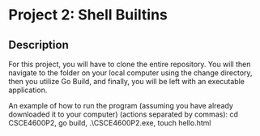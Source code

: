 # Project 2: Shell Builtins

## Description

For this project, you will have to clone the entire repository. You will then navigate to the folder on your local computer using the change directory, then you utilize Go Build, and finally, you will be left with an executable application.  

An example of how to run the program (assuming you have already downloaded it to your computer) (actions separated by commas):
cd CSCE4600P2,
go build,
.\CSCE4600P2.exe,
touch hello.html

